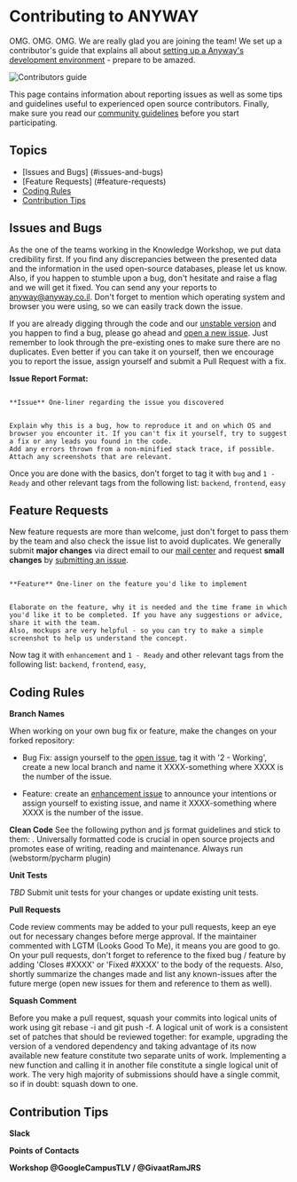 Contributing to ANYWAY
======================

OMG. OMG. OMG. We are really glad you are joining the team!  We set up a contributor's guide that explains all about [setting up a Anyway's development environment](http://hasadna.github.io/anyway) - prepare to be amazed. 

![Contributors guide](static/img/anyway.png)

This page contains information about reporting issues as well as some tips and
guidelines useful to experienced open source contributors. Finally, make sure
you read our [community guidelines](#docker-community-guidelines) before you
start participating.

## Topics

* [Issues and Bugs] (#issues-and-bugs)
* [Feature Requests] (#feature-requests)
* [Coding Rules](#coding-rules)
* [Contribution Tips](#contribution-tips)

## Issues and Bugs

As the one of the teams working in the Knowledge Workshop, we put data credibility first. If you find any
discrepancies between the presented data and the information in the used open-source databases, please let us know.
Also, if you happen to stumble upon a bug, don't hesitate and raise a flag and we will get it fixed. You can send any your reports to [anyway@anyway.co.il](mailto:anyway@anyway.co.il). 
Don't forget to mention which operating system and browser you were using, so we can easily track down the issue.

If you are already digging through the code and our [unstable version](http://anyway-unstable.herokuapp.com/) and you happen to find a bug, please go ahead and [open a new issue](https://github.com/hasadna/anyway/issues).
 Just remember to look through the pre-existing ones to make sure there are no duplicates. Even better if you can take it on yourself, then we encourage you to report the issue, assign yourself and submit a Pull Request with a fix.

**Issue Report Format:**

```[Title]
``` 
```
**Issue** One-liner regarding the issue you discovered
```

```[Description] 
```
```
Explain why this is a bug, how to reproduce it and on which OS and browser you encounter it. If you can't fix it yourself, try to suggest a fix or any leads you found in the code.
Add any errors thrown from a non-minified stack trace, if possible. 
Attach any screenshots that are relevant.
```

Once you are done with the basics, don't forget to tag it with `bug` and `1 - Ready` and other relevant tags from the following list: `backend`, `frontend`, `easy`

## Feature Requests

New feature requests are more than welcome, just don't forget to pass them by the team and also check the issue list to avoid duplicates.
We generally submit **major changes** via direct email to our [mail center](mailto:anyway@anyway.co.il) and request **small changes** by [submitting an issue](https://github.com/hasadna/anyway/issues).

```[Title]
``` 
```
**Feature** One-liner on the feature you'd like to implement
```

```[Description] 
```
```
Elaborate on the feature, why it is needed and the time frame in which you'd like it to be completed. If you have any suggestions or advice, share it with the team.
Also, mockups are very helpful - so you can try to make a simple screenshot to help us understand the concept.
```

Now tag it with `enhancement` and `1 - Ready` and other relevant tags from the following list: `backend`, `frontend`, `easy`, 


## Coding Rules

**Branch Names**

When working on your own bug fix or feature, make the changes on your forked repository:

* Bug Fix: assign yourself to the [open issue](https://github.com/hasadna/anyway/issues), tag it with '2 - Working', create a new local branch and name it XXXX-something where XXXX is the number of the issue.

* Feature: create an [enhancement issue](#feature-requests) to announce your intentions or assign yourself to existing issue, and name it XXXX-something where XXXX is the number of the issue.


**Clean Code**
See the following python and js format guidelines and stick to them: . Universally formatted code is crucial in open source projects and promotes ease of writing, reading and maintenance. Always run (webstorm/pycharm plugin) 

**Unit Tests**

*TBD* Submit unit tests for your changes or update existing unit tests.

**Pull Requests**

Code review comments may be added to your pull requests, keep an eye out for necessary changes before merge approval. If the maintainer commented with LGTM (Looks Good To Me), it means you are good to go.
On your pull requests, don't forget to reference to the fixed bug / feature by adding 'Closes #XXXX' or 'Fixed #XXXX' to the body of the requests. Also, shortly summarize the changes made and list any
known-issues after the future merge (open new issues for them and reference to them as well).

**Squash Comment**

Before you make a pull request, squash your commits into logical units of work using git rebase -i and git push -f.
A logical unit of work is a consistent set of patches that should be reviewed together:
for example, upgrading the version of a vendored dependency and taking advantage of its now available new feature constitute two separate units of work.
Implementing a new function and calling it in another file constitute a single logical unit of work. The very high majority of submissions should have a single commit, so if in doubt: squash down to one.

## Contribution Tips

**Slack**

**Points of Contacts**

**Workshop @GoogleCampusTLV / @GivaatRamJRS**